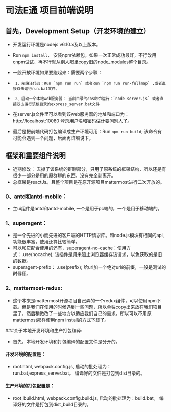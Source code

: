 # 司法E通 项目前端说明

## 首先，Development Setup（开发环境的建立）
* 开发运行环境是nodejs v6.10.x及以上版本。

* Run `npm install`， 安装npm依赖包，如果一次正常成功最好，不行改用cnpm试试，再不行就从别人那里copy旧的node_modules整个目录。
* 一般开放环境如果要跑起来：需要两个步骤：
*      1、先编译代码：Run `npm run run` 或者Run `npm run run-fullmap` ,或者直接双击运行run.bat文件。
*      2、启动一个本地web服务器： 当前目录的dos命令运行：`node server.js` 或者直接双击运行该根目录的express_server.bat文件
* 在server.js文件里可以看到该web服务器的地址和端口为：http://localhost:10080  登录用户名和密码估计要问别人了。

* 最后是把前端代码打包编译成生产环境可用：Run `npm run build`; 该命令有可能会遇到一个问题，后面再详细说下。

## 框架和重要组件说明
* 近期修改： 去掉了该系统的群聊部分，只用了原系统的框架结构，所以还是有很少一部分是用的原群聊的东西，没有完全剥离开。
* 总框架是reactJs。且整个项目是在原开源项目mattermost进行二次开放的。
### 0、antd和antd-mobile：
* 主ui组件是antd和antd-mobile, 一个是用于pc端的，一个是用于移动端的。
###  1、superagent：
*  是一个先进的小而先进的客户端的HTTP请求库。和node.js模块有相同的api,功能很丰富，使用还算比较简单。
*  可以和它配合使用的还有，superagent-no-cache：使用方式：.use(nocache); 该插件是用来阻止浏览器缓存该请求，以免获取的是旧的数据。
*  superagent-prefix： .use(prefix); 给url加一个绝对url的前缀，一般是测试的时候用。
### 2、mattermost-redux:
*  这个本来是mattermost开源项目自己弄的一个redux组件，可以使用npm下载。但是我们在使用的时候遇到一些问题，所以单独copy出来放在我们项目里了，然后稍微改了一些地方以适应我们自己的需求。所以可以不用原mattermost那样使用npm install的方式下载了。

###关于本地开发环境和生产打包编译:
* 首先，本地开发环境和打包编译的配置文件是分开的。
#### 开发环境的配置是：
*    root.html, webpack.config.js, 启动的批处理为：run.bat,express_server.bat。 编译好的文件是打包到dist目录的。
#### 生产环境的打包配置是：
*    root_build.html, webpack.config.build.js, 启动的批处理为：build.bat。 编译好的文件是打包到dist_build目录的。

##
